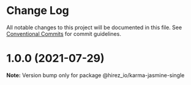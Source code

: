 # Change Log

All notable changes to this project will be documented in this file.
See [Conventional Commits](https://conventionalcommits.org) for commit guidelines.

# 1.0.0 (2021-07-29)

**Note:** Version bump only for package @hirez_io/karma-jasmine-single
